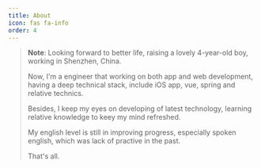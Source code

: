 ```yaml
---
title: About
icon: fas fa-info
order: 4
---
```



> **Note**: Looking forward to better life, raising a lovely 4-year-old boy, working in Shenzhen, China. 
>
> Now, I'm a engineer that working on both app and web development, having a deep technical stack, include iOS app, vue, spring and relative technics.
>
> Besides, I keep my eyes on developing of latest technology, learning relative knowledge to keey my mind refreshed.
>
> My english level is still in improving progress, especially spoken english, which was lack of practive in the past. 
>
> That's all.
